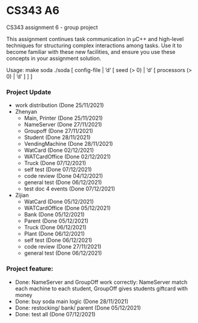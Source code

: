 # CS343 A6

CS343 assignment 6 - group project

This assignment continues task communication in µC++ and high-level techniques for structuring complex interactions
among tasks. Use it to become familiar with these new facilities, and ensure you use these concepts in your assignment solution.

Usage:	make soda
	./soda [ config-file | ’d’ [ seed (> 0) | ’d’ [ processors (> 0) | ’d’ ] ] ]


### Project Update
- work distribution         (Done 25/11/2021)
- Zhenyan
    - Main, Printer         (Done 25/11/2021)
    - NameServer            (Done 27/11/2021)
    - Groupoff              (Done 27/11/2021)
    - Student               (Done 28/11/2021)
    - VendingMachine        (Done 28/11/2021)
    - WatCard               (Done 02/12/2021)
    - WATCardOffice         (Done 02/12/2021)
    - Truck                 (Done 07/12/2021)
    - self test             (Done 07/12/2021)
    - code review           (Done 04/12/2021)
    - general test          (Done 06/12/2021)
    - test doc 4 events     (Done 07/12/2021)
- Zijian
    - WatCard               (Done 05/12/2021)
    - WATCardOffice         (Done 05/12/2021)
    - Bank                  (Done 05/12/2021)
    - Parent                (Done 05/12/2021)
    - Truck                 (Done 06/12/2021)
    - Plant                 (Done 06/12/2021)
    - self test             (Done 06/12/2021)
    - code review           (Done 27/11/2021)
    - general test          (Done 06/12/2021)


### Project feature:
- Done: NameServer and GroupOff work correctly: NameServer match each machine to each student, GroupOff gives students giftcard with money
- Done: buy soda main logic (Done 28/11/2021)
- Done: restocking/ bank/ parent (Done 05/12/2021)
- Done: test all (Done 07/12/2021)
